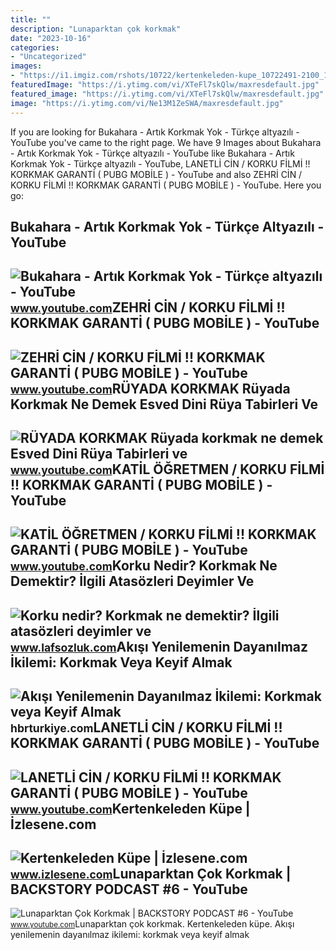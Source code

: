 ```yaml
---
title: ""
description: "Lunaparktan çok korkmak"
date: "2023-10-16"
categories:
- "Uncategorized"
images:
- "https://i1.imgiz.com/rshots/10722/kertenkeleden-kupe_10722491-2100_1800x945.jpg"
featuredImage: "https://i.ytimg.com/vi/XTeFl7skQlw/maxresdefault.jpg"
featured_image: "https://i.ytimg.com/vi/XTeFl7skQlw/maxresdefault.jpg"
image: "https://i.ytimg.com/vi/Ne13M1ZeSWA/maxresdefault.jpg"
---
```


If you are looking for Bukahara - Artık Korkmak Yok - Türkçe altyazılı - YouTube you've came to the right page. We have 9 Images about Bukahara - Artık Korkmak Yok - Türkçe altyazılı - YouTube like Bukahara - Artık Korkmak Yok - Türkçe altyazılı - YouTube, LANETLİ CİN / KORKU FİLMİ !! KORKMAK GARANTİ ( PUBG MOBİLE ) - YouTube and also ZEHRİ CİN / KORKU FİLMİ !! KORKMAK GARANTİ ( PUBG MOBİLE ) - YouTube. Here you go:

Bukahara - Artık Korkmak Yok - Türkçe Altyazılı - YouTube
---------------------------------------------------------

 ![Bukahara - Artık Korkmak Yok - Türkçe altyazılı - YouTube](https://i.ytimg.com/vi/LgfZtE8skSQ/maxresdefault.jpg) <small>www.youtube.com</small>ZEHRİ CİN / KORKU FİLMİ !! KORKMAK GARANTİ ( PUBG MOBİLE ) - YouTube
--------------------------------------------------------------------

 ![ZEHRİ CİN / KORKU FİLMİ !! KORKMAK GARANTİ ( PUBG MOBİLE ) - YouTube](https://i.ytimg.com/vi/tj4i2tQ8sZw/maxresdefault.jpg) <small>www.youtube.com</small>RÜYADA KORKMAK Rüyada Korkmak Ne Demek Esved Dini Rüya Tabirleri Ve
-------------------------------------------------------------------

 ![RÜYADA KORKMAK Rüyada korkmak ne demek Esved Dini Rüya Tabirleri ve](https://i.ytimg.com/vi/XTeFl7skQlw/maxresdefault.jpg) <small>www.youtube.com</small>KATİL ÖĞRETMEN / KORKU FİLMİ !! KORKMAK GARANTİ ( PUBG MOBİLE ) - YouTube
-------------------------------------------------------------------------

 ![KATİL ÖĞRETMEN / KORKU FİLMİ !! KORKMAK GARANTİ ( PUBG MOBİLE ) - YouTube](https://i.ytimg.com/vi/eZSXuj0hMx4/maxresdefault.jpg) <small>www.youtube.com</small>Korku Nedir? Korkmak Ne Demektir? İlgili Atasözleri Deyimler Ve
---------------------------------------------------------------

 ![Korku nedir? Korkmak ne demektir? İlgili atasözleri deyimler ve](https://blogger.googleusercontent.com/img/b/R29vZ2xl/AVvXsEjj_ehgrQDs16sFmUmVzqvkJUST4FqLZY8LbkjeeaR2oDuBJrZWKPlfGwSr1cODe0Zj-iEFHALTC9MfrEYKfpErEk7Dzg8-4UAjyIIXemDJlSZB9kzYuoKPYQFQrjvnGp7Ta7WzHfBIKtetRFNZhrCATx30yOoZ9LJq0GaZS-4BTTtyubos4tTRDjKsgw/w300-h200-p-k-no-nu/korku_korkmak.jpg) <small>www.lafsozluk.com</small>Akışı Yenilemenin Dayanılmaz İkilemi: Korkmak Veya Keyif Almak
--------------------------------------------------------------

 ![Akışı Yenilemenin Dayanılmaz İkilemi: Korkmak veya Keyif Almak](https://cdn.hbrturkiye.com/r/1000x0/var/uploads/content/1654688773-shutterstock-2159999039-2-jpg.jpg) <small>hbrturkiye.com</small>LANETLİ CİN / KORKU FİLMİ !! KORKMAK GARANTİ ( PUBG MOBİLE ) - YouTube
----------------------------------------------------------------------

 ![LANETLİ CİN / KORKU FİLMİ !! KORKMAK GARANTİ ( PUBG MOBİLE ) - YouTube](https://i.ytimg.com/vi/Ne13M1ZeSWA/maxresdefault.jpg) <small>www.youtube.com</small>Kertenkeleden Küpe | İzlesene.com
---------------------------------

 ![Kertenkeleden Küpe | İzlesene.com](https://i1.imgiz.com/rshots/10722/kertenkeleden-kupe_10722491-2100_1800x945.jpg) <small>www.izlesene.com</small>Lunaparktan Çok Korkmak | BACKSTORY PODCAST #6 - YouTube
--------------------------------------------------------

 ![Lunaparktan Çok Korkmak | BACKSTORY PODCAST #6 - YouTube](https://i.ytimg.com/vi/2AuCvfIaeTI/maxresdefault.jpg) <small>www.youtube.com</small>Lunaparktan çok korkmak. Kertenkeleden küpe. Akışı yenilemenin dayanılmaz i̇kilemi: korkmak veya keyif almak

